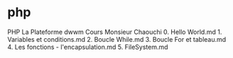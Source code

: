 # php
PHP La Plateforme dwwm Cours Monsieur Chaouchi  0. Hello World.md 1. Variables et conditions.md 2. Boucle While.md 3. Boucle For et tableau.md 4. Les fonctions - l'encapsulation.md 5. FileSystem.md
